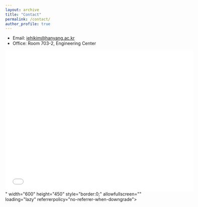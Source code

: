 ```yaml
---
layout: archive
title: "Contact"
permalink: /contact/
author_profile: true
---
```

- Email: iehikim@hanyang.ac.kr
- Office: Room 703-2, Engineering Center<br />

<iframe src="<iframe src="https://www.google.com/maps/embed?pb=!1m18!1m12!1m3!1d3163.0115474481713!2d127.0435549772497!3d37.55479172479929!2m3!1f0!2f0!3f0!3m2!1i1024!2i768!4f13.1!3m3!1m2!1s0x357ca4a3ef913d17%3A0xb2f6f092f2f7805f!2zU2VvdWwsIFNhZ2V1bi1kb25nLCDtlZzslpHrjIDtlZnqtZAg6rO17JeF7IS87YSw67O46rSA!5e0!3m2!1sen!2skr!4v1704460124053!5m2!1sen!2skr" width="600" height="450" style="border:0;" allowfullscreen="" loading="lazy" referrerpolicy="no-referrer-when-downgrade"></iframe>" width="600" height="450" style="border:0;" allowfullscreen="" loading="lazy" referrerpolicy="no-referrer-when-downgrade"></iframe>
